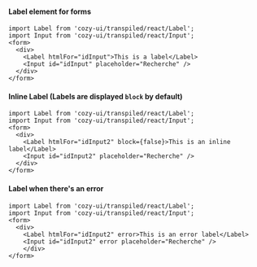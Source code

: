 #### Label element for forms

```
import Label from 'cozy-ui/transpiled/react/Label';
import Input from 'cozy-ui/transpiled/react/Input';
<form>
  <div>
    <Label htmlFor="idInput">This is a label</Label>
    <Input id="idInput" placeholder="Recherche" />
  </div>
</form>
```

#### Inline Label (Labels are displayed `block` by default)

```
import Label from 'cozy-ui/transpiled/react/Label';
import Input from 'cozy-ui/transpiled/react/Input';
<form>
  <div>
    <Label htmlFor="idInput2" block={false}>This is an inline label</Label>
    <Input id="idInput2" placeholder="Recherche" />
  </div>
</form>
```

#### Label when there's an error

```
import Label from 'cozy-ui/transpiled/react/Label';
import Input from 'cozy-ui/transpiled/react/Input';
<form>
  <div>
    <Label htmlFor="idInput2" error>This is an error label</Label>
    <Input id="idInput2" error placeholder="Recherche" />
    </div>
</form>
```
